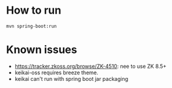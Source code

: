 # How to run
`mvn spring-boot:run`

# Known issues
* https://tracker.zkoss.org/browse/ZK-4510: nee to use ZK 8.5+
* keikai-oss requires breeze theme.
* keikai can't run with spring boot jar packaging